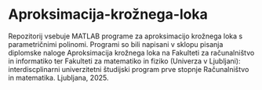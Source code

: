 # Aproksimacija-krožnega-loka

Repozitorij vsebuje MATLAB programe za aproksimacijo krožnega loka s parametričnimi polinomi. Programi so bili napisani v sklopu pisanja diplomske naloge Aproksimacija krožnega loka na Fakulteti za računalništvo in informatiko ter Fakulteti za matematiko in fiziko (Univerza v Ljubljani): interdiscplinarni univerzitetni študijski program prve stopnje Računalništvo in matematika. Ljubljana, 2025.
